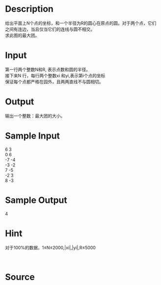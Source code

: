
# Description

<div class="content"><div>给出平面上N个点的坐标，和一个半径为R的圆心在原点的圆。对于两个点，它们之间有连边，当且仅当它们的连线与圆不相交。</div>
<div>求此图的最大团。</div>
<div></div>
<p></p></div>

# Input

<div class="content"><div>第一行两个整数N和R, 表示点数和圆的半径。</div>
<div>接下来N 行，每行两个整数xi 和yi,表示第i个点的坐标</div>
<div>保证每个点都严格在园外，且两两直线不与圆相切。</div>
<div></div>
<p></p></div>

# Output

<div class="content"><div>输出一个整数：最大团的大小。</div>
<div></div>
<p></p></div>

# Sample Input

<div class="content"><span class="sampledata">6 3<br/>
0 6<br/>
-7 -4<br/>
-3 -2<br/>
7 -5<br/>
-2 3<br/>
8 -3</span></div>

# Sample Output

<div class="content"><span class="sampledata">4</span></div>

# Hint

<div class="content"><p></p><p>对于100%的数据，1≤N≤2000,|xi|,|yi|,R≤5000</p><br/>
<p></p><p></p></div>

# Source

<div class="content"><p><a href="problemset.php?search="></a></p></div>


